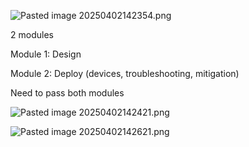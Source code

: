 ![Pasted image 20250402142354.png](Pasted%20image%2020250402142354.png)

2 modules 

Module 1: Design 

Module 2: Deploy (devices, troubleshooting, mitigation) 

Need to pass both modules

![Pasted image 20250402142421.png](Pasted%20image%2020250402142421.png)

![Pasted image 20250402142621.png](Pasted%20image%2020250402142621.png)